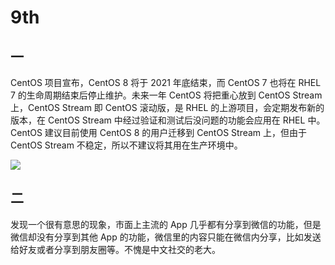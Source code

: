 # 9th

## 一

CentOS 项目宣布，CentOS 8 将于 2021 年底结束，而 CentOS 7 也将在 RHEL 7 的生命周期结束后停止维护。未来一年 CentOS 将把重心放到 CentOS Stream 上，CentOS Stream 即 CentOS 滚动版，是 RHEL 的上游项目，会定期发布新的版本，在 CentOS Stream 中经过验证和测试后没问题的功能会应用在 RHEL 中。CentOS 建议目前使用 CentOS 8 的用户迁移到 CentOS Stream 上，但由于 CentOS Stream 不稳定，所以不建议将其用在生产环境中。

![](https://tva1.sinaimg.cn/large/008eGmZEly1gncm7efl05j314q0tcgtl.jpg)

## 二

发现一个很有意思的现象，市面上主流的 App 几乎都有分享到微信的功能，但是微信却没有分享到其他 App 的功能，微信里的内容只能在微信内分享，比如发送给好友或者分享到朋友圈等。不愧是中文社交的老大。

